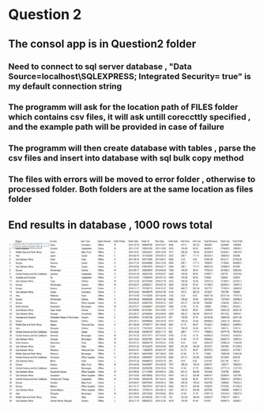 # Question 2 

## The consol app is in Question2 folder

### Need to connect to sql server database , "Data Source=localhost\SQLEXPRESS; Integrated Security= true" is my default connection string

### The programm will ask for the location path of FILES folder which contains csv files, it will ask untill coreccttly specified , and the example path will be provided in case of failure

### The programm will then create database with tables , parse the csv files and insert into database with sql bulk copy method

### The files with errors will be moved to error folder , otherwise to processed folder. Both folders are at the same location as files folder

## End results in database , 1000 rows total

<img src="/question2/result.jpeg" width="1000"/>
